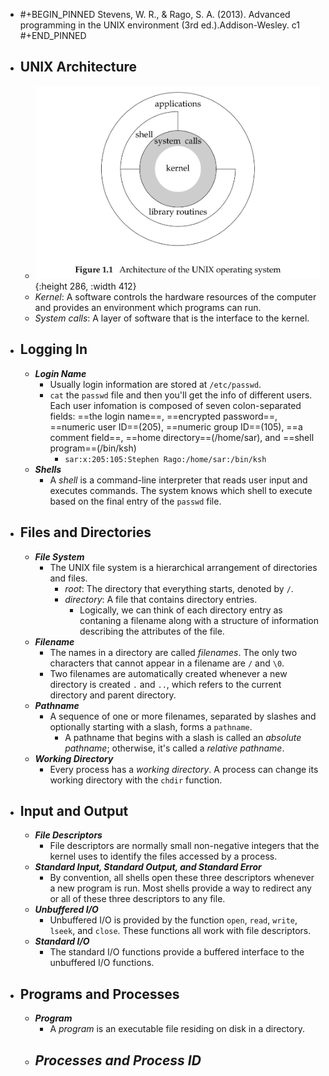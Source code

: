 - #+BEGIN_PINNED
  Stevens, W. R., & Rago, S. A. (2013). Advanced programming in the UNIX environment (3rd ed.).Addison-Wesley. c1
  #+END_PINNED
- ## UNIX Architecture
	- ![image.png](../assets/image_1670397508627_0.png){:height 286, :width 412}
	- *Kernel*: A software controls the hardware resources of the computer and provides an environment which programs can run.
	- *System calls*: A layer of software that is the interface to the kernel.
- ## Logging In
	- **_Login Name_**
		- Usually login information are stored at `/etc/passwd`.
		- `cat` the `passwd` file and then you'll get the info of different users. Each user infomation is composed of seven colon-separated fields: ==the login name==, ==encrypted password==, ==numeric user ID==(205), ==numeric group ID==(105), ==a comment field==, ==home directory==(/home/sar), and ==shell program==(/bin/ksh)
			- `sar:x:205:105:Stephen Rago:/home/sar:/bin/ksh`
	- **_Shells_**
		- A *shell* is a command-line interpreter that reads user input and executes commands. The system knows which shell to execute based on the final entry of the `passwd` file.
- ## Files and Directories
	- **_File System_**
		- The UNIX file system is a hierarchical arrangement of directories and files.
			- *root*: The directory that everything starts, denoted by `/`.
			- *directory*: A file that contains directory entries.
				- Logically, we can think of each directory entry as contaning a filename along with a structure of information describing the attributes of the file.
	- **_Filename_**
		- The names in a directory are called *filenames*. The only two characters that cannot appear in a filename are `/` and `\0`.
		- Two filenames are automatically created whenever a new directory is created `.` and `..`, which refers to the current directory and parent directory.
	- **_Pathname_**
		- A sequence of one or more filenames, separated by slashes and optionally starting with a slash, forms a `pathname`.
			- A pathname that begins with a slash is called an *absolute pathname*; otherwise, it's called a *relative pathname*.
	- **_Working Directory_**
		- Every process has a *working directory*. A process can change its working directory with the `chdir` function.
- ## Input and Output
	- **_File Descriptors_**
		- File descriptors are normally small non-negative integers that the kernel uses to identify the files accessed by a process.
	- **_Standard Input, Standard Output, and Standard Error_**
		- By convention, all shells open these three descriptors whenever a new program is run. Most shells provide a way to redirect any or all of these three descriptors to any file.
	- **_Unbuffered I/O_**
		- Unbuffered I/O is provided by the function `open`, `read`, `write`, `lseek`, and `close`. These functions all work with file descriptors.
	- **_Standard I/O_**
		- The standard I/O functions provide a buffered interface to the unbuffered I/O functions.
- ## Programs and Processes
	- **_Program_**
		- A *program* is an executable file residing on disk in a directory.
	- **_Processes and Process ID_**
		-